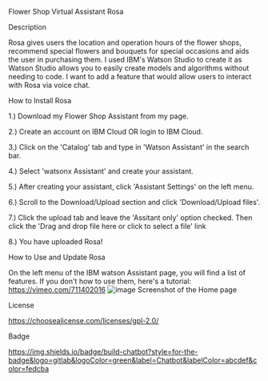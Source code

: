 Flower Shop Virtual Assistant Rosa

Description

Rosa gives users the location and operation hours of the flower shops, recommend special flowers and bouquets for special occasions and aids the user in purchasing them. I used IBM's Watson Studio to create it
as Watson Studio allows you to easily create models and algorithms without needing to code. I want to add a feature that would allow users to interact with Rosa via voice chat.

How to Install Rosa

1.) Download my Flower Shop Assistant from my page.

2.) Create an account on IBM Cloud OR login to IBM Cloud.

3.) Click on the 'Catalog' tab and type in 'Watson Assistant' in the search bar.

4.) Select 'watsonx Assistant' and create your assistant.

5.) After creating your assistant, click 'Assistant Settings' on the left menu.

6.) Scroll to the Download/Upload section and click 'Download/Upload files'.

7.) Click the upload tab and leave the 'Assitant only' option checked. Then click the 'Drag and drop file here or click to select a file' link

8.) You have uploaded Rosa!

How to Use and Update Rosa

On the left menu of the IBM watson Assistant page, you will find a list of features. If you don't how to use them, here's a tutorial: https://vimeo.com/711402016
![image](https://github.com/FeCoder15/Flower-Shop-Assistant/assets/155546838/c891ce02-cc2f-4340-8955-e8e9b1418be3)
Screenshot of the Home page

License

https://choosealicense.com/licenses/gpl-2.0/

Badge

https://img.shields.io/badge/build-chatbot?style=for-the-badge&logo=gitlab&logoColor=green&label=Chatbot&labelColor=abcdef&color=fedcba

